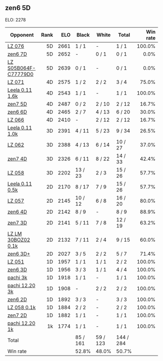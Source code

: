 ## zen6 5D ##

ELO: 2278

Opponent | Rank | ELO | Black | White | Total | Win rate
---------|-----:|----:|-------|-------|-------|-------:
[LZ 076](LZ%20076.md) | 5D | 2661 | 1 / 1 | - | 1 / 1 | 100.0%
[zen6 7D](zen6%207D.md) | 5D | 2652 | - | 0 / 1 | 0 / 1 | 0.0%
[LZ S05B064F-C77779D0](LZ%20S05B064F-C77779D0.md) | 5D | 2639 | 0 / 1 | - | 0 / 1 | 0.0%
[LZ 071](LZ%20071.md) | 4D | 2575 | 1 / 2 | 2 / 2 | 3 / 4 | 75.0%
[Leela 0.11 1.6k](Leela%200.11%201.6k.md) | 4D | 2543 | 1 / 1 | - | 1 / 1 | 100.0%
[zen7 5D](zen7%205D.md) | 4D | 2487 | 0 / 2 | 2 / 10 | 2 / 12 | 16.7%
[zen6 6D](zen6%206D.md) | 4D | 2465 | 2 / 7 | 4 / 13 | 6 / 20 | 30.0%
[LZ 066](LZ%20066.md) | 4D | 2410 | - | 2 / 12 | 2 / 12 | 16.7%
[Leela 0.11 1.0k](Leela%200.11%201.0k.md) | 3D | 2391 | 4 / 11 | 5 / 23 | 9 / 34 | 26.5%
[LZ 062](LZ%20062.md) | 3D | 2388 | 4 / 13 | 6 / 14 | 10 / 27 | 37.0%
[zen7 4D](zen7%204D.md) | 3D | 2326 | 6 / 11 | 8 / 22 | 14 / 33 | 42.4%
[LZ 058](LZ%20058.md) | 3D | 2202 | 13 / 23 | 2 / 3 | 15 / 26 | 57.7%
[Leela 0.11 0.5k](Leela%200.11%200.5k.md) | 2D | 2170 | 8 / 17 | 7 / 9 | 15 / 26 | 57.7%
[LZ 057](LZ%20057.md) | 2D | 2145 | 10 / 12 | 6 / 8 | 16 / 20 | 80.0%
[zen6 4D](zen6%204D.md) | 2D | 2142 | 8 / 9 | - | 8 / 9 | 88.9%
[zen7 3D](zen7%203D.md) | 2D | 2141 | 5 / 11 | 7 / 8 | 12 / 19 | 63.2%
[LZ LM 30BOZ02 0.1k](LZ%20LM%2030BOZ02%200.1k.md) | 2D | 2132 | 7 / 11 | 2 / 4 | 9 / 15 | 60.0%
[zen6 3D+](zen6%203D+.md) | 2D | 2027 | 3 / 5 | 2 / 2 | 5 / 7 | 71.4%
[LZ 051](LZ%20051.md) | 1D | 1957 | 1 / 1 | 1 / 1 | 2 / 2 | 100.0%
[zen6 3D](zen6%203D.md) | 1D | 1956 | 3 / 3 | 1 / 1 | 4 / 4 | 100.0%
[pachi 3k](pachi%203k.md) | 1D | 1918 | 1 / 1 | - | 1 / 1 | 100.0%
[pachi 12.20 3k](pachi%2012.20%203k.md) | 1D | 1908 | - | 2 / 2 | 2 / 2 | 100.0%
[zen6 2D](zen6%202D.md) | 1D | 1892 | 3 / 3 | - | 3 / 3 | 100.0%
[LZ 058 0.1k](LZ%20058%200.1k.md) | 1D | 1884 | 2 / 2 | - | 2 / 2 | 100.0%
[zen7 2D](zen7%202D.md) | 1D | 1882 | 1 / 1 | - | 1 / 1 | 100.0%
[pachi 12.20 1k](pachi%2012.20%201k.md) | 1k | 1774 | 1 / 1 | - | 1 / 1 | 100.0%
Total | | | 85 / 161 | 59 / 123 | 144 / 284 | 
Win rate| | | 52.8% | 48.0% | 50.7% | 
